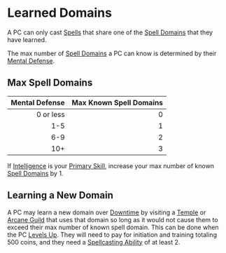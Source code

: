 # Learned Domains

A PC can only cast [Spells](../../Spells.md) that share one of the [Spell Domains](../../Spells/Spell%20Domains/{Spell%20Domains}.md) that they have learned.

The max number of [Spell Domains](../../Spells/Spell%20Domains/{Spell%20Domains}.md) a PC can know is determined by their [Mental Defense](../../../Player%20Characters/Derived%20Statistics/Mental%20Defense.md).

## Max Spell Domains

| Mental Defense | Max Known Spell Domains |
| -------------: | ----------------------: |
|      0 or less |                       0 |
|            1-5 |                       1 |
|            6-9 |                       2 |
|            10+ |                       3 |

If [Intelligence](../../../Player%20Characters/The%20Ability%20Scores/Intelligence.md) is your [Primary Skill](../../../Player%20Characters/Backgrounds/Primary%20Skill.md), increase your max number of known [Spell Domains](../../Spells/Spell%20Domains/{Spell%20Domains}.md) by 1.

## Learning a New Domain

A PC may learn a new domain over [Downtime](../../../Game%20Procedures/Exploration/Downtime.md) by visiting a [Temple](../../../Resources%20for%20GMs/Economy/Price%20Subtables/Holy%20Temple.md) or [Arcane Guild](../../../Resources%20for%20GMs/Economy/Price%20Subtables/Arcane%20Guild.md) that uses that domain so long as it would not cause them to exceed their max number of known spell domain. This can be done when the PC [Levels Up](../../../Player%20Characters/Derived%20Statistics/Level.md#Level%20Up). They will need to pay for initiation and training totaling 500 coins, and they need a [Spellcasting Ability](../Spellcasting%20Ability.md) of at least 2.
